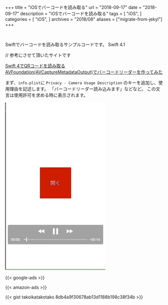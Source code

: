 +++
title = "iOSでバーコードを読み取る"
url = "2018-09-17"
date = "2018-09-17"
description = "iOSでバーコードを読み取る"
tags = [
    "iOS",
]
categories = [
    "iOS",
]
archives = "2018/08"
aliases = ["migrate-from-jekyl"]
+++

<br>

Swiftでバーコードを読み取るサンプルコードです。
Swift 4.1

// 参考にさせて頂いたサイトです  

[Swift 4でQRコードを読み取る](https://shinjism.com/blog/2017/10/qrcode.html)  
[AVFoundation(AVCaptureMetadataOutput)でバーコードリーダーを作ってみた](https://dev.classmethod.jp/smartphone/ios-avfoundation-avcapturemetadataoutput-ean13-ean8/)  

まず、`info.plist`に
`Privacy - Camera Usage Description` のキーを追加し、使用理由を記述します。
「バーコードリーダー読み込みます」などなど。
この文言は使用許可を求める時に表示されます。

![alt](1.gif)

<!-- Google Ads -->
{{< google-ads >}}

<!-- Amazon Ads -->
{{< amazon-ads >}}

{{< gist takoikatakotako 8db4a9f30678ab13d1188b198c38f34b >}}
